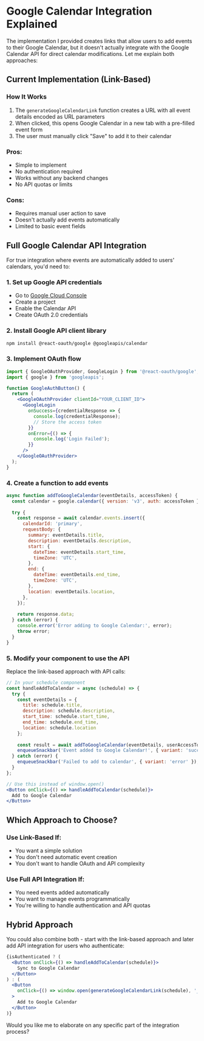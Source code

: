 # Google Calendar Integration Explained

The implementation I provided creates links that allow users to add events to their Google Calendar, but it doesn't actually integrate with the Google Calendar API for direct calendar modifications. Let me explain both approaches:

## Current Implementation (Link-Based)

### How It Works
1. The `generateGoogleCalendarLink` function creates a URL with all event details encoded as URL parameters
2. When clicked, this opens Google Calendar in a new tab with a pre-filled event form
3. The user must manually click "Save" to add it to their calendar

### Pros:
- Simple to implement
- No authentication required
- Works without any backend changes
- No API quotas or limits

### Cons:
- Requires manual user action to save
- Doesn't actually add events automatically
- Limited to basic event fields

## Full Google Calendar API Integration

For true integration where events are automatically added to users' calendars, you'd need to:

### 1. Set up Google API credentials
- Go to [Google Cloud Console](https://console.cloud.google.com/)
- Create a project
- Enable the Calendar API
- Create OAuth 2.0 credentials

### 2. Install Google API client library
```bash
npm install @react-oauth/google @googleapis/calendar
```

### 3. Implement OAuth flow
```jsx
import { GoogleOAuthProvider, GoogleLogin } from '@react-oauth/google';
import { google } from 'googleapis';

function GoogleAuthButton() {
  return (
    <GoogleOAuthProvider clientId="YOUR_CLIENT_ID">
      <GoogleLogin
        onSuccess={credentialResponse => {
          console.log(credentialResponse);
          // Store the access token
        }}
        onError={() => {
          console.log('Login Failed');
        }}
      />
    </GoogleOAuthProvider>
  );
}
```

### 4. Create a function to add events
```javascript
async function addToGoogleCalendar(eventDetails, accessToken) {
  const calendar = google.calendar({ version: 'v3', auth: accessToken });
  
  try {
    const response = await calendar.events.insert({
      calendarId: 'primary',
      requestBody: {
        summary: eventDetails.title,
        description: eventDetails.description,
        start: {
          dateTime: eventDetails.start_time,
          timeZone: 'UTC',
        },
        end: {
          dateTime: eventDetails.end_time,
          timeZone: 'UTC',
        },
        location: eventDetails.location,
      },
    });
    
    return response.data;
  } catch (error) {
    console.error('Error adding to Google Calendar:', error);
    throw error;
  }
}
```

### 5. Modify your component to use the API
Replace the link-based approach with API calls:

```jsx
// In your schedule component
const handleAddToCalendar = async (schedule) => {
  try {
    const eventDetails = {
      title: schedule.title,
      description: schedule.description,
      start_time: schedule.start_time,
      end_time: schedule.end_time,
      location: schedule.location
    };
    
    const result = await addToGoogleCalendar(eventDetails, userAccessToken);
    enqueueSnackbar('Event added to Google Calendar!', { variant: 'success' });
  } catch (error) {
    enqueueSnackbar('Failed to add to calendar', { variant: 'error' });
  }
};

// Use this instead of window.open()
<Button onClick={() => handleAddToCalendar(schedule)}>
  Add to Google Calendar
</Button>
```

## Which Approach to Choose?

### Use Link-Based If:
- You want a simple solution
- You don't need automatic event creation
- You don't want to handle OAuth and API complexity

### Use Full API Integration If:
- You need events added automatically
- You want to manage events programmatically
- You're willing to handle authentication and API quotas

## Hybrid Approach

You could also combine both - start with the link-based approach and later add API integration for users who authenticate:

```jsx
{isAuthenticated ? (
  <Button onClick={() => handleAddToCalendar(schedule)}>
    Sync to Google Calendar
  </Button>
) : (
  <Button 
    onClick={() => window.open(generateGoogleCalendarLink(schedule), '_blank')}
  >
    Add to Google Calendar
  </Button>
)}
```

Would you like me to elaborate on any specific part of the integration process?